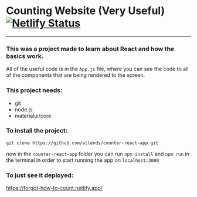 # Counting Website (Very Useful) [![Netlify Status](https://api.netlify.com/api/v1/badges/5e91fe1d-3e9b-460a-9253-bef1cb51c7eb/deploy-status)](https://app.netlify.com/sites/forgot-how-to-count/deploys)

* * *
### This was a project made to learn about React and how the basics work.

All of the useful code is in the ```App.js``` file, where you can see the code to all of the components that are being rendered to the screen.

### This project needs: 
- git 
- node.js
- materialui/core

### To install the project:

```
git clone https://github.com/allends/counter-react-app.git
```

now in the ```counter-react-app``` folder you can run ```npm install``` and ```npm run``` in the terminal in order to start running the app on ```localhost:3000```

### To just see it deployed:

https://forgot-how-to-count.netlify.app/

